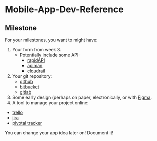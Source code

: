 # Mobile-App-Dev-Reference

## Milestone

For your milestones, you want to might have:

1. Your form from week 3.
   - Potentially include some API:
     - [rapidAPI](https://rapidapi.com/)
     - [apiman](https://www.apiman.io/)
     - [cloudrail](https://cloudrail.com/)
2. Your git repository:
   - [github](https://github.com)
   - [bitbucket](https://bitbucket.org)
   - [gitlab](https://gitlab.com/users/sign_in)
3. Some early design (perhaps on paper, electronically, or with [Figma](https://www.figma.com/).
4. A tool to manage your project online:
  - [trello](https://trello.com)
  - [jira](https://www.atlassian.com/software/jira)
  - [pivotal tracker](https://www.pivotaltracker.com/)

You can change your app idea later on! Document it!
